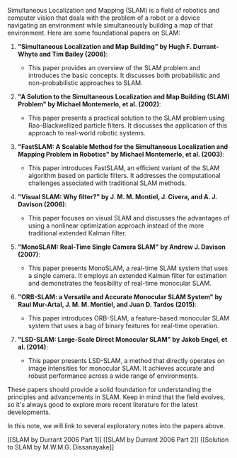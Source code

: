 Simultaneous Localization and Mapping (SLAM) is a field of robotics and computer vision that deals with the problem of a robot or a device navigating an environment while simultaneously building a map of that environment. Here are some foundational papers on SLAM:

1. **"Simultaneous Localization and Map Building" by Hugh F. Durrant-Whyte and Tim Bailey (2006)**:
   - This paper provides an overview of the SLAM problem and introduces the basic concepts. It discusses both probabilistic and non-probabilistic approaches to SLAM.

2. **"A Solution to the Simultaneous Localization and Map Building (SLAM) Problem" by Michael Montemerlo, et al. (2002)**:
   - This paper presents a practical solution to the SLAM problem using Rao-Blackwellized particle filters. It discusses the application of this approach to real-world robotic systems.

3. **"FastSLAM: A Scalable Method for the Simultaneous Localization and Mapping Problem in Robotics" by Michael Montemerlo, et al. (2003)**:
   - This paper introduces FastSLAM, an efficient variant of the SLAM algorithm based on particle filters. It addresses the computational challenges associated with traditional SLAM methods.

4. **"Visual SLAM: Why filter?" by J. M. M. Montiel, J. Civera, and A. J. Davison (2006)**:
   - This paper focuses on visual SLAM and discusses the advantages of using a nonlinear optimization approach instead of the more traditional extended Kalman filter.

5. **"MonoSLAM: Real-Time Single Camera SLAM" by Andrew J. Davison (2007)**:
   - This paper presents MonoSLAM, a real-time SLAM system that uses a single camera. It employs an extended Kalman filter for estimation and demonstrates the feasibility of real-time monocular SLAM.

6. **"ORB-SLAM: a Versatile and Accurate Monocular SLAM System" by Raul Mur-Artal, J. M. M. Montiel, and Juan D. Tardos (2015)**:
   - This paper introduces ORB-SLAM, a feature-based monocular SLAM system that uses a bag of binary features for real-time operation.

7. **"LSD-SLAM: Large-Scale Direct Monocular SLAM" by Jakob Engel, et al. (2014)**:
   - This paper presents LSD-SLAM, a method that directly operates on image intensities for monocular SLAM. It achieves accurate and robust performance across a wide range of environments.

These papers should provide a solid foundation for understanding the principles and advancements in SLAM. Keep in mind that the field evolves, so it's always good to explore more recent literature for the latest developments.

In this note, we will link to several exploratory notes into the papers above.

[[SLAM by Durrant 2006 Part  1]]
[[SLAM by Durrant 2006 Part 2]]
[[Solution to SLAM by M.W.M.G. Dissanayake]]
